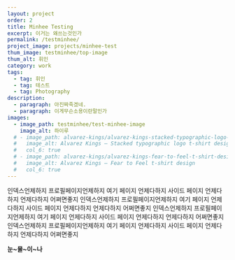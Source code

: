 ```yaml
---
layout: project
order: 2
title: Minhee Testing
excerpt: 이거는 왜쓰는것인가
permalink: /testminhee/
project_image: projects/minhee-test
thum_image: testminhee/top-image
thum_alt: 휘인
category: work
tags:
  - tag: 휘인
  - tag: 테스트
  - tag: Photography
description:
  - paragraph: 아진짜죽겠네.
  - paragraph: 이게무슨소용이란말인가
images:
  - image_path: testminhee/test-minhee-image
    image_alt: 하이루
  # - image_path: alvarez-kings/alvarez-kings-stacked-typographic-logo-t-shirt
  #   image_alt: Alvarez Kings — Stacked typographic logo t-shirt design
  #   col_6: true
  # - image_path: alvarez-kings/alvarez-kings-fear-to-feel-t-shirt-design
  #   image_alt: Alvarez Kings — Fear to Feel t-shirt design
  #   col_6: true
---
```


인덱스언제하지
프로필페이지언제하지
여기 페이지 언제다하지
사이드 페이지 언제다하지
언제다하지
어쩌면좋지
인덱스언제하지
프로필페이지언제하지
여기 페이지 언제다하지
사이드 페이지 언제다하지
언제다하지
어쩌면좋지
인덱스언제하지
프로필페이지언제하지
여기 페이지 언제다하지
사이드 페이지 언제다하지
언제다하지
어쩌면좋지
인덱스언제하지
프로필페이지언제하지
여기 페이지 언제다하지
사이드 페이지 언제다하지
언제다하지
어쩌면좋지

**눈~물~이~나**
